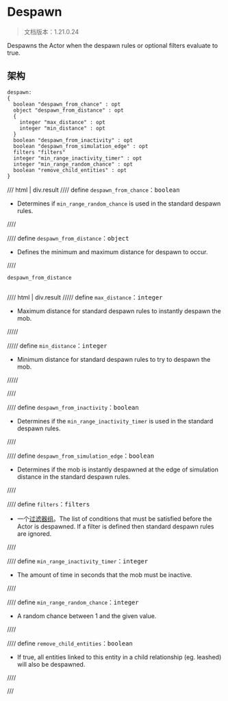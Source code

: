 # Despawn

> 文档版本：1.21.0.24

Despawns the Actor when the despawn rules or optional filters evaluate to true.

## 架构

```mcschema
despawn:
{
  boolean "despawn_from_chance" : opt
  object "despawn_from_distance" : opt
  {
    integer "max_distance" : opt
    integer "min_distance" : opt
  }
  boolean "despawn_from_inactivity" : opt
  boolean "despawn_from_simulation_edge" : opt
  filters "filters"
  integer "min_range_inactivity_timer" : opt
  integer "min_range_random_chance" : opt
  boolean "remove_child_entities" : opt
}

```

/// html | div.result
//// define
`despawn_from_chance`：<samp>boolean</samp>

- Determines if `min_range_random_chance` is used in the standard despawn rules.


////


//// define
`despawn_from_distance`：<samp>object</samp>

- Defines the minimum and maximum distance for despawn to occur.


////

<div class="language-text highlight"><span class="filename"><code>despawn_from_distance</code></span><pre id="__code_1"><span></span></pre></div>

//// html | div.result
///// define
`max_distance`：<samp>integer</samp>

- Maximum distance for standard despawn rules to instantly despawn the mob.


/////


///// define
`min_distance`：<samp>integer</samp>

- Minimum distance for standard despawn rules to try to despawn the mob.


/////


////


//// define
`despawn_from_inactivity`：<samp>boolean</samp>

- Determines if the `min_range_inactivity_timer` is used in the standard despawn rules.


////


//// define
`despawn_from_simulation_edge`：<samp>boolean</samp>

- Determines if the mob is instantly despawned at the edge of simulation distance in the standard despawn rules.


////


//// define
`filters`：<samp>filters</samp>

- 一个[过滤器组](../filter.md)。The list of conditions that must be satisfied before the Actor is despawned. If a filter is defined then standard despawn rules are ignored.


////


//// define
`min_range_inactivity_timer`：<samp>integer</samp>

- The amount of time in seconds that the mob must be inactive.


////


//// define
`min_range_random_chance`：<samp>integer</samp>

- A random chance between 1 and the given value.


////


//// define
`remove_child_entities`：<samp>boolean</samp>

- If true, all entities linked to this entity in a child relationship (eg. leashed) will also be despawned.


////


///

